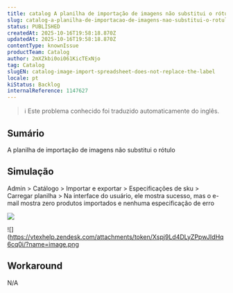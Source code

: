 ```yaml
---
title: catalog A planilha de importação de imagens não substitui o rótulo
slug: catalog-a-planilha-de-importacao-de-imagens-nao-substitui-o-rotulo
status: PUBLISHED
createdAt: 2025-10-16T19:58:18.870Z
updatedAt: 2025-10-16T19:58:18.870Z
contentType: knownIssue
productTeam: Catalog
author: 2mXZkbi0oi061KicTExNjo
tag: Catalog
slugEN: catalog-image-import-spreadsheet-does-not-replace-the-label
locale: pt
kiStatus: Backlog
internalReference: 1147627
---
```


>ℹ️ Este problema conhecido foi traduzido automaticamente do inglês.

## Sumário


A planilha de importação de imagens não substitui o rótulo
## Simulação


Admin > Catálogo > Importar e exportar > Especificações de sku > Carregar planilha >
Na interface do usuário, ele mostra sucesso, mas o e-mail mostra zero produtos importados e nenhuma especificação de erro

 ![](https://vtexhelp.zendesk.com/attachments/token/kisyvWtG1pHFXiOJUpAKuvegC/?name=image.png)

 ![](https://vtexhelp.zendesk.com/attachments/token/Xspj9Ld4DLyZPpwJIdHq6cq0i/?name=image.png
## Workaround


N/A



